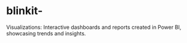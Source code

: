 # blinkit-
Visualizations: Interactive dashboards and reports created in Power BI, showcasing trends and insights. 
